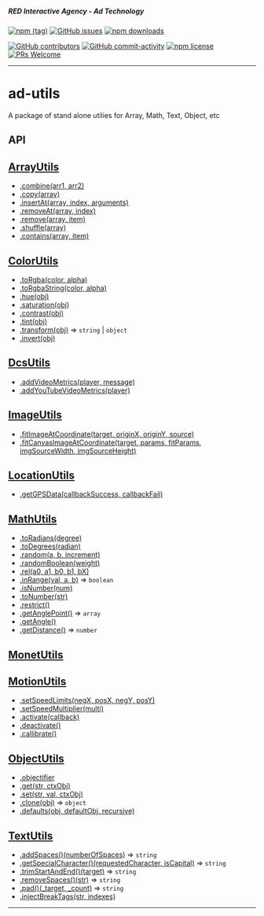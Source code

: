 ##### RED Interactive Agency - Ad Technology

[![npm (tag)](https://img.shields.io/npm/v/@ff0000-ad-tech%2Fad-utils.svg?style=flat-square)](https://www.npmjs.com/package/@ff0000-ad-tech%2Fad-utils)
[![GitHub issues](https://img.shields.io/github/issues/ff0000-ad-tech/ad-utils.svg?style=flat-square)](https://github.com/ff0000-ad-tech/ad-utils)
[![npm downloads](https://img.shields.io/npm/dm/@ff0000-ad-tech%2Fad-utils.svg?style=flat-square)](https://www.npmjs.com/package/@ff0000-ad-tech%2Fad-utils)

[![GitHub contributors](https://img.shields.io/github/contributors/ff0000-ad-tech/ad-utils.svg?style=flat-square)](https://github.com/ff0000-ad-tech/ad-utils/graphs/contributors/)
[![GitHub commit-activity](https://img.shields.io/github/commit-activity/y/ff0000-ad-tech/ad-utils.svg?style=flat-square)](https://github.com/ff0000-ad-tech/ad-utils/commits/master)
[![npm license](https://img.shields.io/npm/l/@ff0000-ad-tech%2Fad-utils.svg?style=flat-square)](https://github.com/ff0000-ad-tech/ad-utils/blob/master/LICENSE)
[![PRs Welcome](https://img.shields.io/badge/PRs-welcome-brightgreen.svg?style=flat-square)](http://makeapullrequest.com)

---

# ad-utils

A package of stand alone utilies for Array, Math, Text, Object, etc

## API

## <a name="ArrayUtils" href="./docs/ArrayUtils.md">ArrayUtils</a>

-   <a href="./docs/ArrayUtils.md#ArrayUtils.combine">.combine(arr1, arr2)</a>
-   <a href="./docs/ArrayUtils.md#ArrayUtils.copy">.copy(array)</a>
-   <a href="./docs/ArrayUtils.md#ArrayUtils.insertAt">.insertAt(array, index, arguments)</a>
-   <a href="./docs/ArrayUtils.md#ArrayUtils.removeAt">.removeAt(array, index)</a>
-   <a href="./docs/ArrayUtils.md#ArrayUtils.remove">.remove(array, item)</a>
-   <a href="./docs/ArrayUtils.md#ArrayUtils.shuffle">.shuffle(array)</a>
-   <a href="./docs/ArrayUtils.md#ArrayUtils.contains">.contains(array, item)</a>

## <a name="ColorUtils" href="./docs/ColorUtils.md">ColorUtils</a>

-   <a href="./docs/ColorUtils.md#ColorUtils.toRgba">.toRgba(color, alpha)</a>
-   <a href="./docs/ColorUtils.md#ColorUtils.toRgbaString">.toRgbaString(color, alpha)</a>
-   <a href="./docs/ColorUtils.md#ColorUtils.hue">.hue(obj)</a>
-   <a href="./docs/ColorUtils.md#ColorUtils.saturation">.saturation(obj)</a>
-   <a href="./docs/ColorUtils.md#ColorUtils.contrast">.contrast(obj)</a>
-   <a href="./docs/ColorUtils.md#ColorUtils.tint">.tint(obj)</a>
-   <a href="./docs/ColorUtils.md#ColorUtils.transform">.transform(obj)</a> ⇒ <code>string</code> \| <code>object</code>
-   <a href="./docs/ColorUtils.md#ColorUtils.invert">.invert(obj)</a>

## <a name="DcsUtils" href="./docs/DcsUtils.md">DcsUtils</a>

-   <a href="./docs/DcsUtils.md#DcsUtils.addVideoMetrics">.addVideoMetrics(player, message)</a>
-   <a href="./docs/DcsUtils.md#DcsUtils.addYouTubeVideoMetrics">.addYouTubeVideoMetrics(player)</a>

## <a name="ImageUtils" href="./docs/ImageUtils.md">ImageUtils</a>

-   <a href="./docs/ImageUtils.md#ImageUtils.fitImageAtCoordinate">.fitImageAtCoordinate(target, originX, originY, source)</a>
-   <a href="./docs/ImageUtils.md#ImageUtils.fitCanvasImageAtCoordinate">.fitCanvasImageAtCoordinate(target, params, fitParams, imgSourceWidth, imgSourceHeight)</a>

## <a name="LocationUtils" href="./docs/LocationUtils.md">LocationUtils</a>

-   <a href="./docs/LocationUtils.md#LocationUtils.getGPSData">.getGPSData(callbackSuccess, callbackFail)</a>

## <a name="MathUtils" href="./docs/MathUtils.md">MathUtils</a>

-   <a href="./docs/MathUtils.md#MathUtils.toRadians">.toRadians(degree)</a>
-   <a href="./docs/MathUtils.md#MathUtils.toDegrees">.toDegrees(radian)</a>
-   <a href="./docs/MathUtils.md#MathUtils.random">.random(a, b, increment)</a>
-   <a href="./docs/MathUtils.md#MathUtils.randomBoolean">.randomBoolean(weight)</a>
-   <a href="./docs/MathUtils.md#MathUtils.rel">.rel(a0, a1, b0, b1, bX)</a>
-   <a href="./docs/MathUtils.md#MathUtils.inRange">.inRange(val, a, b)</a> ⇒ <code>boolean</code>
-   <a href="./docs/MathUtils.md#MathUtils.isNumber">.isNumber(num)</a>
-   <a href="./docs/MathUtils.md#MathUtils.toNumber">.toNumber(str)</a>
-   <a href="./docs/MathUtils.md#MathUtils.restrict">.restrict()</a>
-   <a href="./docs/MathUtils.md#MathUtils.getAnglePoint">.getAnglePoint()</a> ⇒ <code>array</code>
-   <a href="./docs/MathUtils.md#MathUtils.getAngle">.getAngle()</a>
-   <a href="./docs/MathUtils.md#MathUtils.getDistance">.getDistance()</a> ⇒ <code>number</code>

## <a name="MonetUtils" href="./docs/MonetUtils.md">MonetUtils</a>

## <a name="MotionUtils" href="./docs/MotionUtils.md">MotionUtils</a>

-   <a href="./docs/MotionUtils.md#MotionUtils.setSpeedLimits">.setSpeedLimits(negX, posX, negY, posY)</a>
-   <a href="./docs/MotionUtils.md#MotionUtils.setSpeedMultiplier">.setSpeedMultiplier(multi)</a>
-   <a href="./docs/MotionUtils.md#MotionUtils.activate">.activate(callback)</a>
-   <a href="./docs/MotionUtils.md#MotionUtils.deactivate">.deactivate()</a>
-   <a href="./docs/MotionUtils.md#MotionUtils.callibrate">.callibrate()</a>

## <a name="ObjectUtils" href="./docs/ObjectUtils.md">ObjectUtils</a>

-   <a href="./docs/ObjectUtils.md#ObjectUtils.objectifier">.objectifier</a>
-   <a href="./docs/ObjectUtils.md#ObjectUtils.get">.get(str, ctxObj)</a>
-   <a href="./docs/ObjectUtils.md#ObjectUtils.set">.set(str, val, ctxObj)</a>
-   <a href="./docs/ObjectUtils.md#ObjectUtils.clone">.clone(obj)</a> ⇒ <code>object</code>
-   <a href="./docs/ObjectUtils.md#ObjectUtils.defaults">.defaults(obj, defaultObj, recursive)</a>

## <a name="TextUtils" href="./docs/TextUtils.md">TextUtils</a>

-   <a href="./docs/TextUtils.md#TextUtils.addSpaces_new">.addSpaces()(numberOfSpaces)</a> ⇒ <code>string</code>
-   <a href="./docs/TextUtils.md#TextUtils.getSpecialCharacter_new">.getSpecialCharacter()(requestedCharacter, isCapital)</a> ⇒ <code>string</code>
-   <a href="./docs/TextUtils.md#TextUtils.trimStartAndEnd_new">.trimStartAndEnd()(target)</a> ⇒ <code>string</code>
-   <a href="./docs/TextUtils.md#TextUtils.removeSpaces_new">.removeSpaces()(str)</a> ⇒ <code>string</code>
-   <a href="./docs/TextUtils.md#TextUtils.pad_new">.pad()(\_target, \_count)</a> ⇒ <code>string</code>
-   <a href="./docs/TextUtils.md#TextUtils.injectBreakTags">.injectBreakTags(str, indexes)</a>

---
